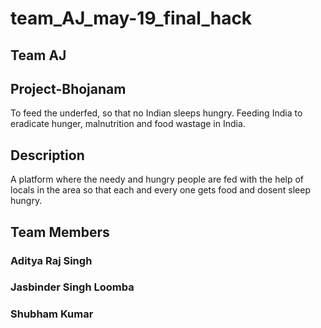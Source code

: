 # team_AJ_may-19_final_hack

## Team AJ

## Project-Bhojanam
To feed the underfed, so that no Indian sleeps hungry.
Feeding India to eradicate hunger, malnutrition and food wastage in India.

## Description
A platform where the needy and hungry people are fed with the help of locals in the area so that each and every one gets food and dosent sleep hungry.

## Team Members

### Aditya Raj Singh
### Jasbinder Singh Loomba
### Shubham Kumar
